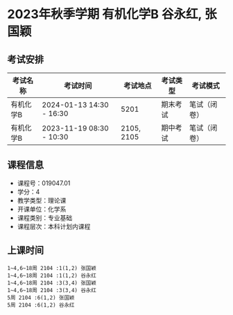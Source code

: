 # 2023年秋季学期 有机化学B 谷永红, 张国颖




## 考试安排

| 考试名称 | 考试时间 | 考试地点 | 考试类型 | 考试模式 |
| -------- | -------- | -------- | -------- | -------- |
| 有机化学B | 2024-01-13 14:30 - 16:30 | 5201 | 期末考试 | 笔试（闭卷） |
| 有机化学B | 2023-11-19 08:30 - 10:30 | 2105, 2105 | 期中考试 | 笔试（闭卷） |





## 课程信息

- 课程号：019047.01
- 学分：4
- 教学类型：理论课
- 开课单位：化学系
- 课程类别：专业基础
- 课程层次：本科计划内课程

## 上课时间

```
1~4,6~18周 2104 :1(1,2) 张国颖
1~4,6~18周 2104 :1(1,2) 谷永红
1~4,6~18周 2104 :3(3,4) 张国颖
1~4,6~18周 2104 :3(3,4) 谷永红
5周 2104 :6(1,2) 张国颖
5周 2104 :6(1,2) 谷永红
```

